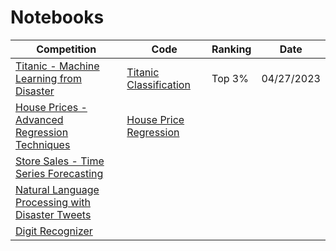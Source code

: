# Notebooks

 Competition  | Code | Ranking | Date
--- | --- | --- | ---
[Titanic - Machine Learning from Disaster](https://www.kaggle.com/competitions/titanic)  | [Titanic Classification](https://www.kaggle.com/code/levimjoseph/titanic-classifier) | Top 3% | 04/27/2023
[House Prices - Advanced Regression Techniques](https://www.kaggle.com/competitions/house-prices-advanced-regression-techniques) | [House Price Regression](https://github.com/levimjoseph/kaggle-public/blob/main/house-prices-regression.ipynb) | | |
[Store Sales - Time Series Forecasting](https://www.kaggle.com/competitions/store-sales-time-series-forecasting) | | |
[Natural Language Processing with Disaster Tweets](https://www.kaggle.com/competitions/nlp-getting-started) | | |
[Digit Recognizer](https://www.kaggle.com/competitions/digit-recognizer) | | |
